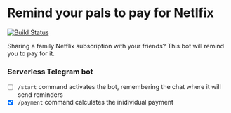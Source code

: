# Remind your pals to pay for Netlfix

[![Build Status](https://travis-ci.org/ddddm/remind-to-pay-netflix-bot.svg?branch=master)](https://travis-ci.org/ddddm/remind-to-pay-netflix-bot)

Sharing a family Netflix subscription with your friends? This bot will remind you to pay for it. 

### Serverless Telegram bot

- [ ] `/start` command activates the bot, remembering the chat where it will send reminders
- [x] `/payment` command calculates the inidividual payment
